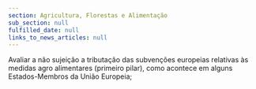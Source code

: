 ```yaml
---
section: Agricultura, Florestas e Alimentação
sub_section: null
fulfilled_date: null
links_to_news_articles: null
---
```


Avaliar a não sujeição a tributação das subvenções europeias relativas às medidas agro alimentares (primeiro pilar), como acontece em alguns Estados-Membros da União Europeia;
